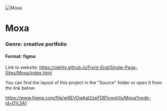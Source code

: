 ![Moxa](https://telegra.ph/file/6f19ad09366e9fa5a60f9.png)

# Moxa

### Genre: creative portfolio

#### Format: figma

Link to website: https://olehly.github.io/Front-End/Single-Page-Sites/Moxa/index.html

You can find the layout of this project in the "Source" folder or open it from the link below:

https://www.figma.com/file/w6EVOwAat2zpFDR1vwsiVo/Moxa?node-id=0%3A1
